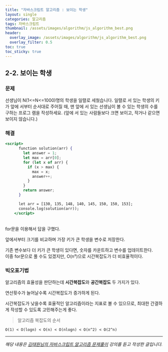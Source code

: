 ```yaml
---
title: "자바스크립트 알고리즘 : 보이는 학생"
layout: single
categories: 알고리즘
tags: 자바스크립트
thumbnail: /assets/images/algorithm/js_algorithm_best.png
header:
  overlay_image: /assets/images/algorithm/js_algorithm_best.png
  overlay_filter: 0.5
toc: true
toc_sticky: true
---
```


## 2-2. 보이는 학생

### 문제

선생님이 N(1<=N<=1000)명의 학생을 일렬로 세웠습니다. 일렬로 서 있는 학생의 키가 앞에
서부터 순서대로 주어질 때, 맨 앞에 서 있는 선생님이 볼 수 있는 학생의 수를 구하는 프로그
램을 작성하세요. (앞에 서 있는 사람들보다 크면 보이고, 작거나 같으면 보이지 않습니다.)

### 해결

```jsx
<script>
      function solution(arr) {
        let answer = 1;
        let max = arr[0];
        for (let x of arr) {
          if (x > max) {
            max = x;
            answer++;
          }
        }
        return answer;
      }

      let arr = [130, 135, 148, 140, 145, 150, 150, 153];
      console.log(solution(arr));
    </script>
```

<br>
for문을 이용해서 답을 구했다.

앞에서부터 크기를 비교하며 가장 키가 큰 학생을 변수로 저장한다.

기존 변수보다 더 키가 큰 학생이 있다면, 숫자를 카운트하고 변수를 업데이트한다.
<br>
이중 for문으로 풀 수도 있겠지만, O(n²)으로 시간복잡도가 더 비효율적이다.
<br>

### 빅오표기법

알고리즘의 효율성을 판단하는데 **시간복잡도**와 **공간복잡도** 두 가지가 있다.

연산횟수가 늘어날수록 시간복잡도가 증가하게 된다.

시간복잡도가 낮을수록 효율적인 알고리즘이라는 지표로 볼 수 있으므로, 최대한 간결하게 작성할 수 있도록 고민해주는게 좋다.
<br>

> 알고리즘 복잡도의 순서

`O(1) < O(logn) < O(n) < O(nlogn) < O(n^2) < O(2^n)`

---

_해당 내용은 [김태원님의 자바스크립트 알고리즘 문제풀이](https://www.inflearn.com/course/%EC%9E%90%EB%B0%94%EC%8A%A4%ED%81%AC%EB%A6%BD%ED%8A%B8-%EC%95%8C%EA%B3%A0%EB%A6%AC%EC%A6%98-%EB%AC%B8%EC%A0%9C%ED%92%80%EC%9D%B4/dashboard) 강의를 듣고 작성한 글입니다._
